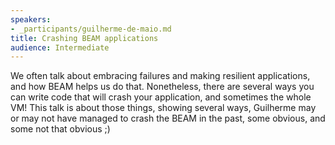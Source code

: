 ```yaml
---
speakers:
- _participants/guilherme-de-maio.md
title: Crashing BEAM applications
audience: Intermediate
---
```

We often talk about embracing failures and making resilient applications, and how BEAM helps us do that. Nonetheless, there are several ways you can write code that will crash your application, and sometimes the whole VM! This talk is about those things, showing several ways, Guilherme may or may not have managed to crash the BEAM in the past, some obvious, and some not that obvious ;)
